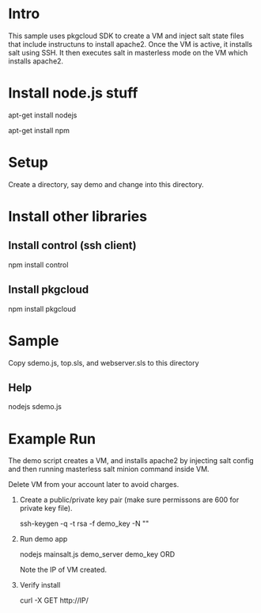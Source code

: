 Intro
=====

This sample uses pkgcloud SDK to create a VM and inject salt state files that include instructuns to install apache2. 
Once the VM is active, it installs salt using SSH. It then executes salt in masterless mode on the VM which installs apache2.

Install node.js stuff
=====================
apt-get install nodejs

apt-get install npm

Setup
=====

Create a directory, say demo and change into this directory.

Install other libraries
=======================

Install control (ssh client)
----------------------------
npm install control

Install pkgcloud
----------------

npm install pkgcloud

Sample
======

Copy sdemo.js, top.sls, and webserver.sls to this directory

Help
----

nodejs sdemo.js

Example Run
===========

The demo script creates a VM, and installs apache2 by injecting salt config and then running masterless salt minion command inside VM.

Delete VM from your account later to avoid charges.

1) Create a public/private key pair (make sure permissons are 600 for private key file).

   ssh-keygen -q -t rsa -f demo_key -N ""

2) Run demo app

   nodejs mainsalt.js demo_server  demo_key <user> <apikey>  ORD

   Note the IP of VM created.


3) Verify install

   curl -X GET http://IP/
